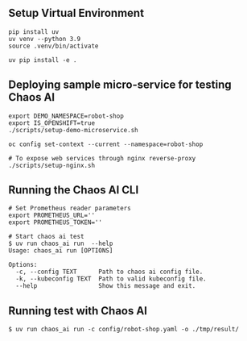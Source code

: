 
## Setup Virtual Environment

```
pip install uv
uv venv --python 3.9
source .venv/bin/activate

uv pip install -e .
```


## Deploying sample micro-service for testing Chaos AI

```
export DEMO_NAMESPACE=robot-shop
export IS_OPENSHIFT=true
./scripts/setup-demo-microservice.sh

oc config set-context --current --namespace=robot-shop

# To expose web services through nginx reverse-proxy
./scripts/setup-nginx.sh
```

## Running the Chaos AI CLI

```
# Set Prometheus reader parameters
export PROMETHEUS_URL=''
export PROMETHEUS_TOKEN=''

# Start chaos ai test
$ uv run chaos_ai run  --help
Usage: chaos_ai run [OPTIONS]

Options:
  -c, --config TEXT      Path to chaos ai config file.
  -k, --kubeconfig TEXT  Path to valid kubeconfig file.
  --help                 Show this message and exit.
```

## Running test with Chaos AI

```
$ uv run chaos_ai run -c config/robot-shop.yaml -o ./tmp/result/
```
